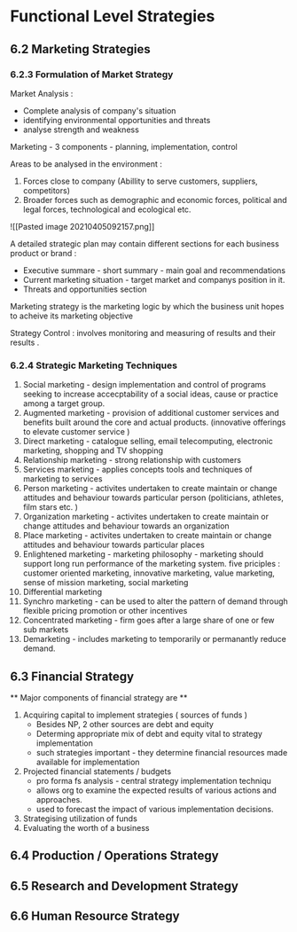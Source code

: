 # Functional Level Strategies

## 6.2 Marketing Strategies 

### 6.2.3 Formulation of Market Strategy

Market Analysis :
- Complete analysis of company's situation 
- identifying environmental opportunities and threats
- analyse strength and weakness 

Marketing - 3 components - planning, implementation, control

Areas to be analysed in the environment :
1. Forces close to company (Abillity to serve customers, suppliers, competitors)
2. Broader forces such as demographic and economic forces, political and legal forces, technological and ecological etc.

![[Pasted image 20210405092157.png]]

A detailed strategic plan may contain different sections for each business product or brand :
- Executive summare - short summary - main goal and recommendations 
- Current marketing situation - target market and companys position in it.
- Threats and opportunities section 

Marketing strategy is the marketing logic by which the business unit hopes to acheive its marketing objective

Strategy Control : involves monitoring and measuring of results and their results .

### 6.2.4 Strategic Marketing Techniques 
1. Social marketing - design implementation and control of programs seeking to increase accecptability of a social ideas, cause or practice among a target group.
2. Augmented marketing - provision of additional customer services and benefits built around the core and actual products. (innovative offerings to elevate customer service )
3. Direct marketing - catalogue selling, email telecomputing, electronic marketing, shopping and TV shopping
4. Relationship marketing - strong relationship with customers 
5. Services marketing - applies concepts tools and techniques of marketing to services 
6. Person marketing - activites undertaken to create maintain or change attitudes and behaviour towards particular person (politicians, athletes, film stars etc. )
7. Organization marketing - activites undertaken to create maintain or change attitudes and behaviour towards an organization 
8. Place marketing - activites undertaken to create maintain or change attitudes and behaviour towards particular places 
9. Enlightened marketing - marketing philosophy - marketing should support long run performance of the marketing system. five priciples : customer oriented marketing, innovative marketing, value marketing, sense of mission marketing, social marketing 
10. Differential marketing 
11. Synchro marketing - can be used to alter the pattern of demand through flexible pricing promotion or other incentives
12. Concentrated marketing - firm goes after a large share of one or few sub markets 
13. Demarketing - includes marketing to temporarily or permanantly reduce demand. 

## 6.3 Financial Strategy 
** Major components of financial strategy are ** 
1. Acquiring capital to implement strategies ( sources of funds )
	- Besides NP, 2 other sources are debt and equity 
	- Determing appropriate mix of debt and equity vital to strategy implementation
	- such strategies important - they determine financial resources made available for implementation
2. Projected financial statements / budgets 
	- pro forma fs analysis - central strategy implementation techniqu
	- allows org to examine the expected results of various actions and approaches.
	- used to forecast the impact of various implementation decisions.
3. Strategising utilization of funds 
4. Evaluating the worth of a business 

## 6.4 Production / Operations Strategy 

## 6.5 Research and Development Strategy 

## 6.6 Human Resource Strategy 